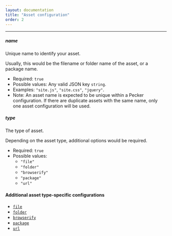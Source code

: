 ```yaml
---
layout: documentation
title: "Asset configuration"
order: 2
---
```


----


##### name
Unique name to identify your asset.

Usually, this would be the filename or folder name of the asset, or a package name.

* Required: `true`
* Possible values: Any valid JSON key `string`.
* Examples: `"site.js"`, `"site.css"`, `"jquery"`.
* Note: An asset name is expected to be unique within a Pecker configuration. If there are duplicate assets with the same name, only one asset configuration will be used.

##### type
The type of asset.

Depending on the asset type, additional options would be required.

* Required: `true`
* Possible values:
    * `"file"`
    * `"folder"`
    * `"browserify"`
    * `"package"`
    * `"url"`

#### Additional asset type-specific configurations

* [`file`]({{site.url}}{{site.baseurl}}/configurations/file-asset)
* [`folder`]({{site.url}}{{site.baseurl}}/configurations/folder-asset)
* [`browserify`]({{site.url}}{{site.baseurl}}/configurations/browserify-asset)
* [`package`]({{site.url}}{{site.baseurl}}/configurations/package-asset)
* [`url`]({{site.url}}{{site.baseurl}}/configurations/url-asset)